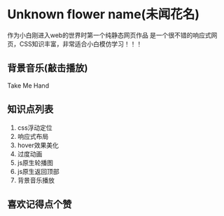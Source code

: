 # Unknown flower name(未闻花名)
作为小白刚进入web的世界时第一个纯静态网页作品
是一个很不错的响应式网页，CSS知识丰富，非常适合小白模仿学习！！！

## 背景音乐(敲击播放)
Take Me Hand

## 知识点列表
1. css浮动定位
2. 响应式布局
3. hover效果美化
4. 过度动画
5. js原生轮播图
6. js原生返回顶部
7. 背景音乐播放


## 喜欢记得点个赞